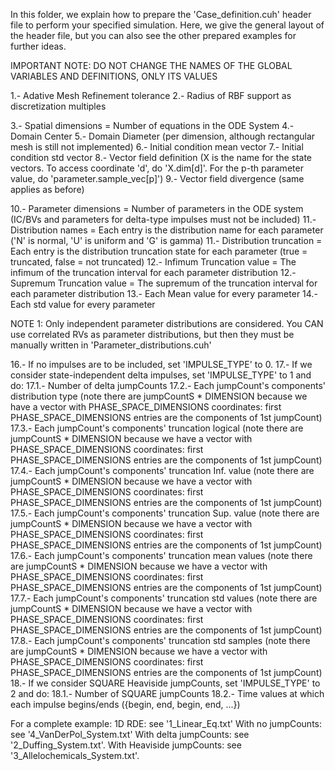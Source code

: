 In this folder, we explain how to prepare the 'Case_definition.cuh' header file to perform your specified simulation.
Here, we give the general layout of the header file, but you can also see the other prepared examples for further ideas.

IMPORTANT NOTE: DO NOT CHANGE THE NAMES OF THE GLOBAL VARIABLES AND DEFINITIONS, ONLY ITS VALUES

1.- Adative Mesh Refinement tolerance
2.- Radius of RBF support as discretization multiples

3.- Spatial dimensions = Number of equations in the ODE System
4.- Domain Center
5.- Domain Diameter (per dimension, although rectangular mesh is still not implemented)
6.- Initial condition mean vector
7.- Initial condition std vector
8.- Vector field definition (X is the name for the state vectors. To access coordinate 'd', do 'X.dim[d]'. For the p-th parameter value, do 'parameter.sample_vec[p]')
9.- Vector field divergence (same applies as before)

10.- Parameter dimensions = Number of parameters in the ODE system (IC/BVs and parameters for delta-type impulses must not be included)
11.- Distribution names = Each entry is the distribution name for each parameter ('N' is normal, 'U' is uniform and 'G' is gamma)
11.- Distribution truncation = Each entry is the distribution truncation state for each parameter (true = truncated, false = not truncated)
12.- Infimum Truncation value = The infimum of the truncation interval for each parameter distribution
12.- Supremum Truncation value = The supremum of the truncation interval for each parameter distribution
13.- Each Mean value for every parameter
14.- Each std value for every parameter

NOTE 1: Only independent parameter distributions are considered. You CAN use correlated RVs as parameter distributions, but then they must be manually written in 'Parameter_distributions.cuh'

16.- If no impulses are to be included, set 'IMPULSE_TYPE' to 0.
17.- If we consider state-independent delta impulses, set 'IMPULSE_TYPE' to 1 and do:
    17.1.- Number of delta jumpCounts 
    17.2.- Each jumpCount's components' distribution type (note there are jumpCountS * DIMENSION because we have a vector with PHASE_SPACE_DIMENSIONS coordinates: first PHASE_SPACE_DIMENSIONS entries are the components of 1st jumpCount)
    17.3.- Each jumpCount's components' truncation logical (note there are jumpCountS * DIMENSION because we have a vector with PHASE_SPACE_DIMENSIONS coordinates: first PHASE_SPACE_DIMENSIONS entries are the components of 1st jumpCount)
    17.4.- Each jumpCount's components' truncation Inf. value (note there are jumpCountS * DIMENSION because we have a vector with PHASE_SPACE_DIMENSIONS coordinates: first PHASE_SPACE_DIMENSIONS entries are the components of 1st jumpCount)
    17.5.- Each jumpCount's components' truncation Sup. value (note there are jumpCountS * DIMENSION because we have a vector with PHASE_SPACE_DIMENSIONS coordinates: first PHASE_SPACE_DIMENSIONS entries are the components of 1st jumpCount)
    17.6.- Each jumpCount's components' truncation mean values (note there are jumpCountS * DIMENSION because we have a vector with PHASE_SPACE_DIMENSIONS coordinates: first PHASE_SPACE_DIMENSIONS entries are the components of 1st jumpCount)
    17.7.- Each jumpCount's components' truncation std values (note there are jumpCountS * DIMENSION because we have a vector with PHASE_SPACE_DIMENSIONS coordinates: first PHASE_SPACE_DIMENSIONS entries are the components of 1st jumpCount)
    17.8.- Each jumpCount's components' truncation std samples (note there are jumpCountS * DIMENSION because we have a vector with PHASE_SPACE_DIMENSIONS coordinates: first PHASE_SPACE_DIMENSIONS entries are the components of 1st jumpCount)
18.- If we consider SQUARE Heaviside jumpCounts, set 'IMPULSE_TYPE' to 2 and do:
    18.1.- Number of SQUARE jumpCounts
    18.2.- Time values at which each impulse begins/ends ({begin, end, begin, end, ...})

For a complete example: 
    1D RDE: see '1_Linear_Eq.txt'
    With no jumpCounts: see '4_VanDerPol_System.txt'
    With delta jumpCounts: see '2_Duffing_System.txt'.
    With Heaviside jumpCounts: see '3_Allelochemicals_System.txt'.